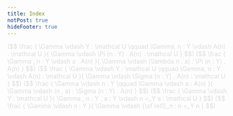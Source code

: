 ```yaml
---
title: Index
notPost: true
hideFooter: true
---
```


<div class="fancy">
($$
\frac {
  \Gamma \vdash Y : \mathcal U \qquad \Gamma, n : Y \vdash A(n) : \mathcal U
}{
  \Gamma \vdash \Pi (n : Y) . A(n) : \mathcal U
}
$$)
($$
\frac {
 \Gamma , n : Y \vdash a : A(n)
}{
  \Gamma \vdash (\lambda n . a) : \Pi (n : Y) . A(n)
}
$$)
($$
\frac {
  \Gamma \vdash Y : \mathcal U \qquad \Gamma, n : Y \vdash A(n) : \mathcal U
}{
  \Gamma \vdash \Sigma (n : Y) . A(n) : \mathcal U
}
$$)
($$
\frac {
  \Gamma \vdash n : Y \qquad \Gamma \vdash a : A(n)
}{
  \Gamma \vdash (n , a) : \Sigma (n : Y) . A(n)
}
$$)
($$
\frac {
  \Gamma \vdash Y : \mathcal U
}{
  \Gamma , n : Y , a : Y \vdash n =_Y a : \mathcal U
}
$$)
($$
\frac {
  \Gamma \vdash n : Y
}{
  \Gamma \vdash {\sf refl}_n : n =_Y n
}
$$)
</div>

<style>
.fancy {
  color: #ddd;
  animation: fancy 10s infinite;
}

@keyframes fancy {
  0% { opacity: 1 }
  80% { opacity: 0.5 }
  100% { opacity: 1 } 
}
</style>

<br />
